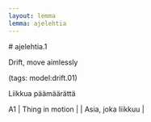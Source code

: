 ```yaml
---
layout: lemma
lemma: ajelehtia
---
```


<div class="sense">
# <span class="sensename">ajelehtia.1</span>

<span class="description">Drift, move aimlessly</span>

(tags: model:drift.01)

<span class="description">Liikkua päämäärättä</span>

A1 | Thing in motion |   | Asia, joka liikkuu |  

</div>

